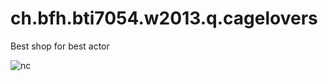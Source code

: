 ch.bfh.bti7054.w2013.q.cagelovers
=================================

Best shop for best actor


![nc](https://raw.github.com/villj2/ch.bfh.bti7054.w2013.q.cagelovers/master/img/nicolas-cage.jpg)



